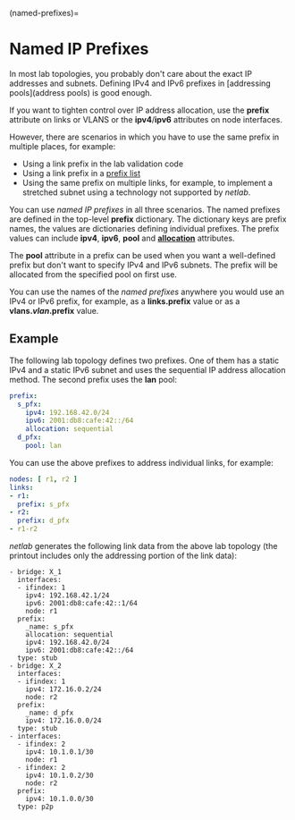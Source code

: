 (named-prefixes)=
# Named IP Prefixes

In most lab topologies, you probably don't care about the exact IP addresses and subnets. Defining IPv4 and IPv6 prefixes in [addressing pools](address pools) is good enough.

If you want to tighten control over IP address allocation, use the **prefix** attribute on links or VLANS or the **ipv4**/**ipv6** attributes on node interfaces.

However, there are scenarios in which you have to use the same prefix in multiple places, for example:

* Using a link prefix in the lab validation code
* Using a link prefix in a [prefix list](generic-routing-prefixes)
* Using the same prefix on multiple links, for example, to implement a stretched subnet using a technology not supported by _netlab_.

You can use *named IP prefixes* in all three scenarios. The named prefixes are defined in the top-level **prefix** dictionary. The dictionary keys are prefix names, the values are dictionaries defining individual prefixes. The prefix values can include **ipv4**, **ipv6**, **pool** and **[allocation](addr-allocation-sequential)** attributes.

The **pool** attribute in a prefix can be used when you want a well-defined prefix but don't want to specify IPv4 and IPv6 subnets. The prefix will be allocated from the specified pool on first use.

You can use the names of the *named prefixes* anywhere you would use an IPv4 or IPv6 prefix, for example, as a **links.prefix** value or as a **vlans._vlan_.prefix** value.

## Example

The following lab topology defines two prefixes. One of them has a static IPv4 and a static IPv6 subnet and uses the sequential IP address allocation method. The second prefix uses the **lan** pool:

```yaml
prefix:
  s_pfx:
    ipv4: 192.168.42.0/24
    ipv6: 2001:db8:cafe:42::/64
    allocation: sequential
  d_pfx:
    pool: lan
```

You can use the above prefixes to address individual links, for example:

```yaml
nodes: [ r1, r2 ]
links:
- r1:
  prefix: s_pfx
- r2:
  prefix: d_pfx
- r1-r2
```

_netlab_ generates the following link data from the above lab topology (the printout includes only the addressing portion of the link data):

```
- bridge: X_1
  interfaces:
  - ifindex: 1
    ipv4: 192.168.42.1/24
    ipv6: 2001:db8:cafe:42::1/64
    node: r1
  prefix:
    _name: s_pfx
    allocation: sequential
    ipv4: 192.168.42.0/24
    ipv6: 2001:db8:cafe:42::/64
  type: stub
- bridge: X_2
  interfaces:
  - ifindex: 1
    ipv4: 172.16.0.2/24
    node: r2
  prefix:
    _name: d_pfx
    ipv4: 172.16.0.0/24
  type: stub
- interfaces:
  - ifindex: 2
    ipv4: 10.1.0.1/30
    node: r1
  - ifindex: 2
    ipv4: 10.1.0.2/30
    node: r2
  prefix:
    ipv4: 10.1.0.0/30
  type: p2p
```
